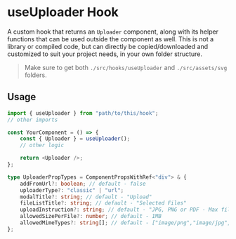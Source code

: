 # useUploader Hook

A custom hook that returns an `Uploader` component, along with its helper functions that can be used outside the component as well. This is not a library or compiled code, but can directly be copied/downloaded and customized to suit your project needs, in your own folder structure.

> Make sure to get both `./src/hooks/useUploader` and `./src/assets/svg` folders.

## Usage

```typescript
import { useUploader } from "path/to/this/hook";
// other imports

const YourComponent = () => {
	const { Uploader } = useUploader();
	// other logic

	return <Uploader />;
};
```

```typescript
type UploaderPropTypes = ComponentPropsWithRef<"div"> & {
	addFromUrl?: boolean; // default - false
	uploaderType?: "classic" | "url";
	modalTitle?: string; // default - "Upload"
	fileListTitle?: string; // default - "Selected Files"
	uploadInstruction?: string; // default - "JPG, PNG or PDF - Max file size 2MB"
	allowedSizePerFile?: number; // default - 1MB
	allowedMimeTypes?: string[]; // default - ["image/png","image/jpg","image/jpeg","application/pdf"]
};
```

